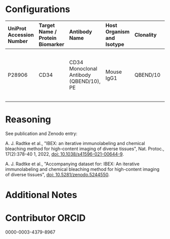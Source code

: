 # Configurations

| UniProt Accession Number   | Target Name / Protein Biomarker   | Antibody Name                           | Host Organism and Isotype   | Clonality   | Vendor   | Catalog Number   | Conjugate   | RRID        | Application   | Method           | Tissue Preservation   | Tissue       | Detergent         | Antigen Retrieval Conditions   | Dye Inactivation Conditions                                            | Result   | Agree        | Disagree   |
|:---------------------------|:----------------------------------|:----------------------------------------|:----------------------------|:------------|:---------|:-----------------|:------------|:------------|:--------------|:-----------------|:----------------------|:-------------|:------------------|:-------------------------------|:-----------------------------------------------------------------------|:---------|:-------------|:-----------|
| P28906                     | CD34                              | CD34 Monoclonal Antibody (QBEND/10), PE | Mouse IgG1                  | QBEND/10    | Thermo   | MA1-10205        | PE          | AB_11152571 | IHC-P         | IBEX2D Automated | FFPE                  | Human kidney | 0.3% Triton-X-100 | AR6 for 40 minutes at 95C      | 0.5 mg/ml LiBH4 10 minutes continuous exchange with automated protocol | Success  | [+](#reason1) |            |

# Reasoning

<a name="reason1"></a>
See publication and Zenodo entry:

A. J. Radtke et al., "IBEX: an iterative immunolabeling and chemical bleaching
 method for high-content imaging of diverse tissues", Nat. Protoc., 17(2):378-40
1, 2022, [doi: 10.1038/s41596-021-00644-9](https://doi.org/10.1038/s41596-021-00644-9).

A. J. Radtke et al., "Accompanying dataset for: IBEX: An iterative immunolabeling and chemical 
bleaching method for high-content imaging of diverse tissues",
[doi: 10.5281/zenodo.5244550](https://doi.org/10.5281/zenodo.5244551).


# Additional Notes

# Contributor ORCID

0000-0003-4379-8967
